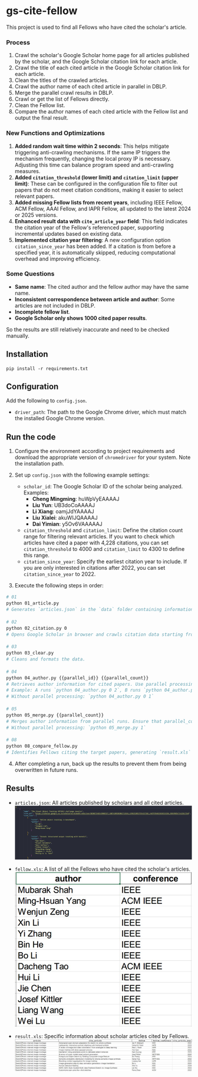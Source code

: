 # gs-cite-fellow

This project is used to find all Fellows who have cited the scholar's article.

### Process

1. Crawl the scholar's Google Scholar home page for all articles published by the scholar, and the Google Scholar citation link for each article.
2. Crawl the title of each cited article in the Google Scholar citation link for each article.
3. Clean the titles of the crawled articles.
4. Crawl the author name of each cited article in parallel in DBLP.
5. Merge the parallel crawl results in DBLP.
6. Crawl or get the list of Fellows directly.
7. Clean the Fellow list.
8. Compare the author names of each cited article with the Fellow list and output the final result.

### New Functions and Optimizations

1. **Added random wait time within 2 seconds**: This helps mitigate triggering anti-crawling mechanisms. If the same IP triggers the mechanism frequently, changing the local proxy IP is necessary. Adjusting this time can balance program speed and anti-crawling measures.
2. **Added `citation_threshold` (lower limit) and `citation_limit` (upper limit)**: These can be configured in the configuration file to filter out papers that do not meet citation conditions, making it easier to select relevant papers.
3. **Added missing Fellow lists from recent years**, including IEEE Fellow, ACM Fellow, AAAI Fellow, and IAPR Fellow, all updated to the latest 2024 or 2025 versions.
4. **Enhanced result data with `cite_article_year` field**: This field indicates the citation year of the Fellow's referenced paper, supporting incremental updates based on existing data.
5. **Implemented citation year filtering**: A new configuration option `citation_since_year` has been added. If a citation is from before a specified year, it is automatically skipped, reducing computational overhead and improving efficiency.

### Some Questions

- **Same name**: The cited author and the fellow author may have the same name.
- **Inconsistent correspondence between article and author**: Some articles are not included in DBLP.
- **Incomplete fellow list**.
- **Google Scholar only shows 1000 cited paper results**.

So the results are still relatively inaccurate and need to be checked manually.

## Installation

```
pip install -r requirements.txt
```

## Configuration

Add the following to `config.json`.

- `driver_path`: The path to the Google Chrome driver, which must match the installed Google Chrome version.

## Run the code

1. Configure the environment according to project requirements and download the appropriate version of `chromedriver` for your system. Note the installation path.

2. Set up `config.json` with the following example settings:

   - `scholar_id`: The Google Scholar ID of the scholar being analyzed. Examples:
     - **Cheng Mingming**: huWpVyEAAAAJ
     - **Liu Yun**: UB3doCoAAAAJ
     - **Li Xiang**: oamjJdYAAAAJ
     - **Liu Xialei**: akuWIJQAAAAJ
     - **Dai Yimian**: y5Ov6VAAAAAJ
   - `citation_threshold` and `citation_limit`: Define the citation count range for filtering relevant articles. If you want to check which articles have cited a paper with 4,228 citations, you can set `citation_threshold` to 4000 and `citation_limit` to 4300 to define this range.
   - `citation_since_year`: Specify the earliest citation year to include. If you are only interested in citations after 2022, you can set `citation_since_year` to 2022.

3. Execute the following steps in order:

```bash
# 01  
python 01_article.py
# Generates `articles.json` in the `data` folder containing information on target papers.

# 02 
python 02_citation.py 0
# Opens Google Scholar in browser and crawls citation data starting from the first article.

# 03 
python 03_clear.py
# Cleans and formats the data.

# 04 
python 04_author.py {{parallel_id}} {{parallel_count}}
# Retrieves author information for cited papers. Use parallel processing if needed:
# Example: A runs `python 04_author.py 0 2`, B runs `python 04_author.py 1 2`.
# Without parallel processing: `python 04_author.py 0 1`

# 05
python 05_merge.py {{parallel_count}}
# Merges author information from parallel runs. Ensure that parallel_count remains consistent with #04.
# Without parallel processing: `python 05_merge.py 1`

# 08 
python 08_compare_fellow.py
# Identifies Fellows citing the target papers, generating `result.xls` and `fellow.xls` in `result` folder.
```

4. After completing a run, back up the results to prevent them from being overwritten in future runs.

## Results

- `articles.json`: All articles published by scholars and all cited articles.
![articles](figures/articles.jpg)

* `fellow.xls`: A list of all the Fellows who have cited the scholar's articles.
![fellow](figures/fellow.jpg)

- `result.xls`: Specific information about scholar articles cited by Fellows.
![result](figures/result.jpg)








